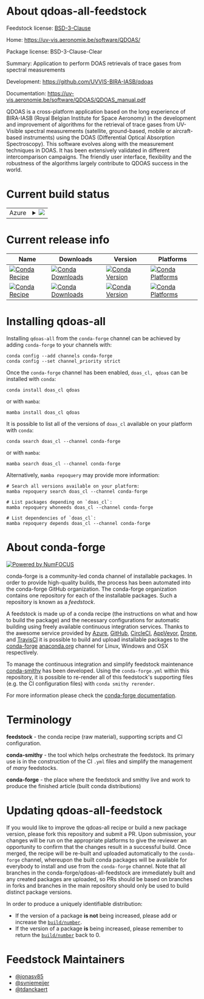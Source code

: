 About qdoas-all-feedstock
=========================

Feedstock license: [BSD-3-Clause](https://github.com/conda-forge/qdoas-feedstock/blob/main/LICENSE.txt)

Home: https://uv-vis.aeronomie.be/software/QDOAS/

Package license: BSD-3-Clause-Clear

Summary: Application to perform DOAS retrievals of trace gases from spectral measurements

Development: https://github.com/UVVIS-BIRA-IASB/qdoas

Documentation: https://uv-vis.aeronomie.be/software/QDOAS/QDOAS_manual.pdf

QDOAS is a cross-platform application based on the long experience of BIRA-IASB
(Royal Belgian Institute for Space Aeronomy) in the development and improvement of algorithms
for the retrieval of trace gases from UV-Visible spectral measurements (satellite, ground-based,
mobile or aircraft-based instruments) using the DOAS (Differential Optical Absorption Spectroscopy).
This software evolves along with the measurement techniques in DOAS. It has been extensively
validated in different intercomparison campaigns. The friendly user interface, flexibility and the
robustness of the algorithms largely contribute to QDOAS success in the world.


Current build status
====================


<table>
    
  <tr>
    <td>Azure</td>
    <td>
      <details>
        <summary>
          <a href="https://dev.azure.com/conda-forge/feedstock-builds/_build/latest?definitionId=20843&branchName=main">
            <img src="https://dev.azure.com/conda-forge/feedstock-builds/_apis/build/status/qdoas-feedstock?branchName=main">
          </a>
        </summary>
        <table>
          <thead><tr><th>Variant</th><th>Status</th></tr></thead>
          <tbody><tr>
              <td>linux_64</td>
              <td>
                <a href="https://dev.azure.com/conda-forge/feedstock-builds/_build/latest?definitionId=20843&branchName=main">
                  <img src="https://dev.azure.com/conda-forge/feedstock-builds/_apis/build/status/qdoas-feedstock?branchName=main&jobName=linux&configuration=linux%20linux_64_" alt="variant">
                </a>
              </td>
            </tr><tr>
              <td>osx_64</td>
              <td>
                <a href="https://dev.azure.com/conda-forge/feedstock-builds/_build/latest?definitionId=20843&branchName=main">
                  <img src="https://dev.azure.com/conda-forge/feedstock-builds/_apis/build/status/qdoas-feedstock?branchName=main&jobName=osx&configuration=osx%20osx_64_" alt="variant">
                </a>
              </td>
            </tr><tr>
              <td>win_64</td>
              <td>
                <a href="https://dev.azure.com/conda-forge/feedstock-builds/_build/latest?definitionId=20843&branchName=main">
                  <img src="https://dev.azure.com/conda-forge/feedstock-builds/_apis/build/status/qdoas-feedstock?branchName=main&jobName=win&configuration=win%20win_64_" alt="variant">
                </a>
              </td>
            </tr>
          </tbody>
        </table>
      </details>
    </td>
  </tr>
</table>

Current release info
====================

| Name | Downloads | Version | Platforms |
| --- | --- | --- | --- |
| [![Conda Recipe](https://img.shields.io/badge/recipe-doas__cl-green.svg)](https://anaconda.org/conda-forge/doas_cl) | [![Conda Downloads](https://img.shields.io/conda/dn/conda-forge/doas_cl.svg)](https://anaconda.org/conda-forge/doas_cl) | [![Conda Version](https://img.shields.io/conda/vn/conda-forge/doas_cl.svg)](https://anaconda.org/conda-forge/doas_cl) | [![Conda Platforms](https://img.shields.io/conda/pn/conda-forge/doas_cl.svg)](https://anaconda.org/conda-forge/doas_cl) |
| [![Conda Recipe](https://img.shields.io/badge/recipe-qdoas-green.svg)](https://anaconda.org/conda-forge/qdoas) | [![Conda Downloads](https://img.shields.io/conda/dn/conda-forge/qdoas.svg)](https://anaconda.org/conda-forge/qdoas) | [![Conda Version](https://img.shields.io/conda/vn/conda-forge/qdoas.svg)](https://anaconda.org/conda-forge/qdoas) | [![Conda Platforms](https://img.shields.io/conda/pn/conda-forge/qdoas.svg)](https://anaconda.org/conda-forge/qdoas) |

Installing qdoas-all
====================

Installing `qdoas-all` from the `conda-forge` channel can be achieved by adding `conda-forge` to your channels with:

```
conda config --add channels conda-forge
conda config --set channel_priority strict
```

Once the `conda-forge` channel has been enabled, `doas_cl, qdoas` can be installed with `conda`:

```
conda install doas_cl qdoas
```

or with `mamba`:

```
mamba install doas_cl qdoas
```

It is possible to list all of the versions of `doas_cl` available on your platform with `conda`:

```
conda search doas_cl --channel conda-forge
```

or with `mamba`:

```
mamba search doas_cl --channel conda-forge
```

Alternatively, `mamba repoquery` may provide more information:

```
# Search all versions available on your platform:
mamba repoquery search doas_cl --channel conda-forge

# List packages depending on `doas_cl`:
mamba repoquery whoneeds doas_cl --channel conda-forge

# List dependencies of `doas_cl`:
mamba repoquery depends doas_cl --channel conda-forge
```


About conda-forge
=================

[![Powered by
NumFOCUS](https://img.shields.io/badge/powered%20by-NumFOCUS-orange.svg?style=flat&colorA=E1523D&colorB=007D8A)](https://numfocus.org)

conda-forge is a community-led conda channel of installable packages.
In order to provide high-quality builds, the process has been automated into the
conda-forge GitHub organization. The conda-forge organization contains one repository
for each of the installable packages. Such a repository is known as a *feedstock*.

A feedstock is made up of a conda recipe (the instructions on what and how to build
the package) and the necessary configurations for automatic building using freely
available continuous integration services. Thanks to the awesome service provided by
[Azure](https://azure.microsoft.com/en-us/services/devops/), [GitHub](https://github.com/),
[CircleCI](https://circleci.com/), [AppVeyor](https://www.appveyor.com/),
[Drone](https://cloud.drone.io/welcome), and [TravisCI](https://travis-ci.com/)
it is possible to build and upload installable packages to the
[conda-forge](https://anaconda.org/conda-forge) [anaconda.org](https://anaconda.org/)
channel for Linux, Windows and OSX respectively.

To manage the continuous integration and simplify feedstock maintenance
[conda-smithy](https://github.com/conda-forge/conda-smithy) has been developed.
Using the ``conda-forge.yml`` within this repository, it is possible to re-render all of
this feedstock's supporting files (e.g. the CI configuration files) with ``conda smithy rerender``.

For more information please check the [conda-forge documentation](https://conda-forge.org/docs/).

Terminology
===========

**feedstock** - the conda recipe (raw material), supporting scripts and CI configuration.

**conda-smithy** - the tool which helps orchestrate the feedstock.
                   Its primary use is in the construction of the CI ``.yml`` files
                   and simplify the management of *many* feedstocks.

**conda-forge** - the place where the feedstock and smithy live and work to
                  produce the finished article (built conda distributions)


Updating qdoas-all-feedstock
============================

If you would like to improve the qdoas-all recipe or build a new
package version, please fork this repository and submit a PR. Upon submission,
your changes will be run on the appropriate platforms to give the reviewer an
opportunity to confirm that the changes result in a successful build. Once
merged, the recipe will be re-built and uploaded automatically to the
`conda-forge` channel, whereupon the built conda packages will be available for
everybody to install and use from the `conda-forge` channel.
Note that all branches in the conda-forge/qdoas-all-feedstock are
immediately built and any created packages are uploaded, so PRs should be based
on branches in forks and branches in the main repository should only be used to
build distinct package versions.

In order to produce a uniquely identifiable distribution:
 * If the version of a package **is not** being increased, please add or increase
   the [``build/number``](https://docs.conda.io/projects/conda-build/en/latest/resources/define-metadata.html#build-number-and-string).
 * If the version of a package **is** being increased, please remember to return
   the [``build/number``](https://docs.conda.io/projects/conda-build/en/latest/resources/define-metadata.html#build-number-and-string)
   back to 0.

Feedstock Maintainers
=====================

* [@jonasv85](https://github.com/jonasv85/)
* [@svniemeijer](https://github.com/svniemeijer/)
* [@tdanckaert](https://github.com/tdanckaert/)

